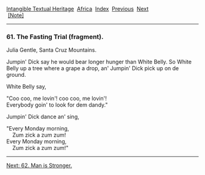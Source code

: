 [Intangible Textual Heritage](../../index)  [Africa](../index) 
[Index](index)  [Previous](jas060)  [Next](jas062)   
 [\[Note\]](jas061n)

------------------------------------------------------------------------

### 61. The Fasting Trial (fragment).

Julia Gentle, Santa Cruz Mountains.

Jumpin' Dick say he would bear longer hunger than White Belly. So White
Belly up a tree where a grape a drop, an' Jumpin' Dick pick up on de
ground.

White Belly say,

"Coo coo, me lovin'! coo coo, me lovin'!  
Everybody goin' to look for dem dandy."

Jumpin' Dick dance an' sing,

"Every Monday morning,  
    Zum zick a zum zum!  
Every Monday morning,  
    Zum zick a zum zum!"

------------------------------------------------------------------------

[Next: 62. Man is Stronger.](jas062)
